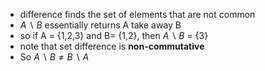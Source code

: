 
-  difference finds the set of elements that are not common
- ${A\backslash B}$ essentially returns A take away B
- so if A = {1,2,3} and B= {1,2}, then ${A\backslash B}$ = {3}
- note that set difference is **non-commutative**
- So ${A\backslash B \neq B \backslash A}$
    